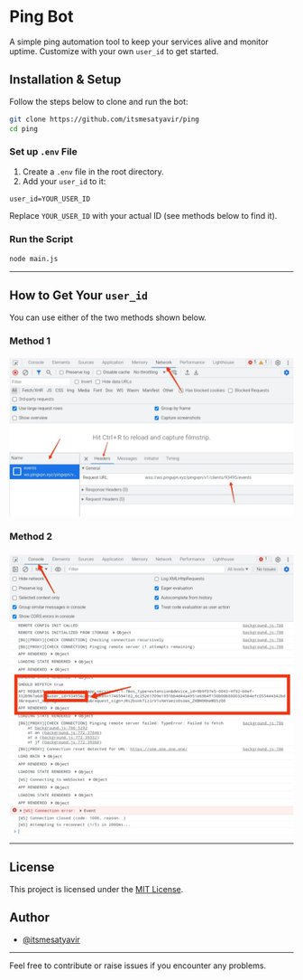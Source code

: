 # Ping Bot

A simple ping automation tool to keep your services alive and monitor uptime. Customize with your own `user_id` to get started.

## Installation & Setup

Follow the steps below to clone and run the bot:

```bash
git clone https://github.com/itsmesatyavir/ping
cd ping
```

### Set up `.env` File

1. Create a `.env` file in the root directory.
2. Add your `user_id` to it:

```
user_id=YOUR_USER_ID
```

Replace `YOUR_USER_ID` with your actual ID (see methods below to find it).

### Run the Script

```bash
node main.js
```

---

## How to Get Your `user_id`

You can use either of the two methods shown below.

### **Method 1**

![Method 1](https://raw.githubusercontent.com/itsmesatyavir/ping/82c6cba215ead3473e8d223678d9b389e9f28b96/IMG_20250507_112028.jpg)

### **Method 2**

![Method 2](https://raw.githubusercontent.com/itsmesatyavir/ping/82c6cba215ead3473e8d223678d9b389e9f28b96/IMG_20250507_112334.jpg)

---

## License

This project is licensed under the [MIT License](LICENSE).

## Author

- [@itsmesatyavir](https://github.com/itsmesatyavir)

---

Feel free to contribute or raise issues if you encounter any problems.
